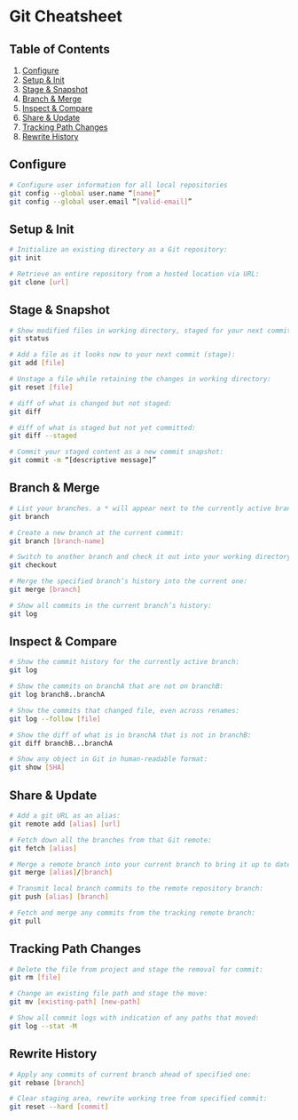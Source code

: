 # Git Cheatsheet 

## Table of Contents

1. [Configure](#config)
2. [Setup & Init](#setup)
3. [Stage & Snapshot](#stage)
4. [Branch & Merge](#branch)
5. [Inspect & Compare](#inspect)
6. [Share & Update](#share)
7. [Tracking Path Changes](#track)
8. [Rewrite History](#history)

## <a name="config"></a>Configure

```sh
# Configure user information for all local repositories
git config --global user.name “[name]”
git config --global user.email “[valid-email]”
```

## <a name="setup"></a>Setup & Init

```sh
# Initialize an existing directory as a Git repository:
git init

# Retrieve an entire repository from a hosted location via URL:
git clone [url]
```

## <a name="stage"></a>Stage & Snapshot

```sh
# Show modified files in working directory, staged for your next commit:
git status

# Add a file as it looks now to your next commit (stage):
git add [file]

# Unstage a file while retaining the changes in working directory:
git reset [file]

# diff of what is changed but not staged:
git diff

# diff of what is staged but not yet committed:
git diff --staged

# Commit your staged content as a new commit snapshot:
git commit -m “[descriptive message]”
```

## <a name="branch"></a>Branch & Merge

```sh
# List your branches. a * will appear next to the currently active branch:
git branch

# Create a new branch at the current commit:
git branch [branch-name]

# Switch to another branch and check it out into your working directory:
git checkout

# Merge the specified branch’s history into the current one:
git merge [branch]

# Show all commits in the current branch’s history:
git log
```

## <a name="inspect"></a>Inspect & Compare

```sh
# Show the commit history for the currently active branch:
git log

# Show the commits on branchA that are not on branchB:
git log branchB..branchA

# Show the commits that changed file, even across renames:
git log --follow [file]

# Show the diff of what is in branchA that is not in branchB:
git diff branchB...branchA

# Show any object in Git in human-readable format:
git show [SHA]
```

## <a name="share"></a>Share & Update

```sh
# Add a git URL as an alias:
git remote add [alias] [url]

# Fetch down all the branches from that Git remote:
git fetch [alias]

# Merge a remote branch into your current branch to bring it up to date:
git merge [alias]/[branch]

# Transmit local branch commits to the remote repository branch:
git push [alias] [branch]

# Fetch and merge any commits from the tracking remote branch:
git pull
```

## <a name="track"></a>Tracking Path Changes

```sh
# Delete the file from project and stage the removal for commit:
git rm [file]

# Change an existing file path and stage the move:
git mv [existing-path] [new-path]

# Show all commit logs with indication of any paths that moved:
git log --stat -M
```

## <a name="history"></a>Rewrite History

```sh
# Apply any commits of current branch ahead of specified one:
git rebase [branch]

# Clear staging area, rewrite working tree from specified commit:
git reset --hard [commit]
```
